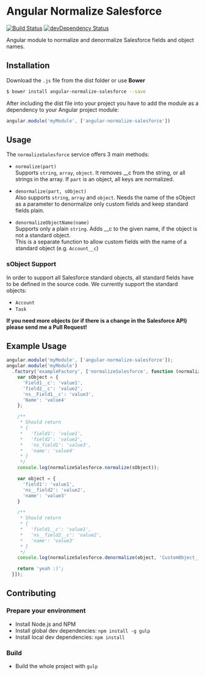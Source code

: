 # Angular Normalize Salesforce

[![Build Status](https://travis-ci.org/propertybase/angular-normalize-salesforce.svg)](https://travis-ci.org/propertybase/angular-normalize-salesforce) [![devDependency Status](https://david-dm.org/propertybase/angular-normalize-salesforce/dev-status.svg)](https://david-dm.org/propertybase/angular-normalize-salesforce#info=devDependencies)

Angular module to normalize and denormalize Salesforce fields and object names.

## Installation

Download the `.js` file from the dist folder or use __Bower__

```bash
$ bower install angular-normalize-salesforce --save
```

After including the dist file into your project you have to add the module
as a dependency to your Angular project module:

```javascript
angular.module('myModule', ['angular-normalize-salesforce'])
```

## Usage

The `normalizeSalesforce` service offers 3 main methods:

 * `normalize(part)`<br>
   Supports `string`, `array`, `object`. It removes __c from the string, or all
   strings in the array. If `part` is an object, all keys are normalized.

 * `denormalize(part, sObject)`<br>
   Also supports `string`, `array` and `object`. Needs the name of the sObject
   as a parameter to denormalize only custom fields and keep standard fields
   plain.

 * `denormalizeObjectName(name)`<br>
   Supports only a plain `string`. Adds __c to the given name, if the object
   is not a standard object.<br>
   This is a separate function to allow custom fields with the name of a
   standard object (e.g. `Account__c`)

### sObject Support

In order to support all Salesforce standard objects, all standard fields have
to be defined in the source code. We currently support the standard objects:

 * `Account`
 * `Task`

__If you need more objects (or if there is a change in the Salesforce API)
please send me a Pull Request!__

## Example Usage

```javascript
angular.module('myModule', ['angular-normalize-salesforce']);
angular.module('myModule')
  .factory('exampleFactory', ['normalizeSalesforce', function (normalizeSalesforce) {
    var sObject = {
      'Field1__c': 'value1',
      'field2__c': 'value2',
      'ns__Field1__c': 'value3',
      'Name': 'value4'
    };

    /**
     * Should return
     * {
     *   'field1': 'value1',
     *   'field2': 'value2',
     *   'ns_field1': 'value3',
     *   'name': 'value4'
     * }
     */
    console.log(normalizeSalesforce.normalize(sObject));

    var object = {
      'field1': 'value1',
      'ns__field2': 'value2',
      'name': 'value3'
    }

    /**
     * Should return
     * {
     *   'field1__c': 'value1',
     *   'ns__field2__c': 'value2',
     *   'name': 'value3'
     * }
     */
    console.log(normalizeSalesforce.denormalize(object, 'CustomObject__c'));

    return 'yeah :)';
  }]);
```

## Contributing

### Prepare your environment

 * Install Node.js and NPM
 * Install global dev dependencies: `npm install -g gulp`
 * Install local dev dependencies: `npm install`

### Build

 * Build the whole project with `gulp`
